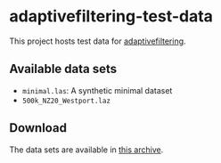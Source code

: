 # adaptivefiltering-test-data

This project hosts test data for [adaptivefiltering](https://github.com/ssciwr/adaptivefiltering).

## Available data sets

* `minimal.las`: A synthetic minimal dataset
* `500k_NZ20_Westport.laz`

## Download

The data sets are available in [this archive](https://github.com/ssciwr/adaptivefiltering-test-data/releases/download/2021-12-14/data.tar.gz).
